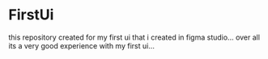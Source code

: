# FirstUi
this repository created for my first ui that i created in figma studio... 
over all its a very good experience with my first ui...
